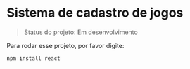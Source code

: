 <h1>Sistema de cadastro de jogos</h1>

> Status do projeto: Em desenvolvimento

Para rodar esse projeto, por favor digite:
```
npm install react
```
